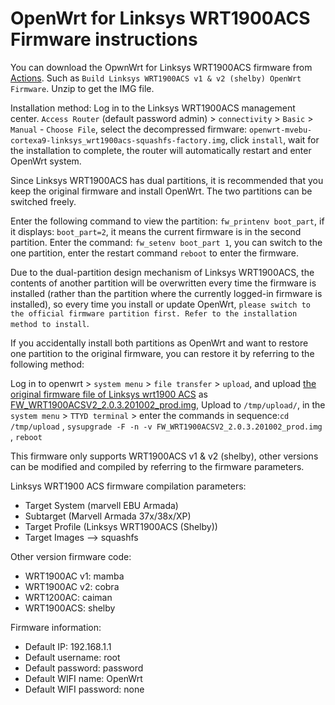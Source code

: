 # OpenWrt for Linksys WRT1900ACS Firmware instructions


You can download the OpwnWrt for Linksys WRT1900ACS firmware from [Actions](https://github.com/ophub/op/actions). Such as `Build Linksys WRT1900ACS v1 & v2 (shelby) OpenWrt Firmware`. Unzip to get the IMG file.

Installation method: Log in to the Linksys WRT1900ACS management center. `Access Router` (default password admin) > `connectivity` > `Basic` > `Manual` - `Choose File`, select the decompressed firmware: `openwrt-mvebu-cortexa9-linksys_wrt1900acs-squashfs-factory.img`, click `install`, wait for the installation to complete, the router will automatically restart and enter OpenWrt system.

Since Linksys WRT1900ACS has dual partitions, it is recommended that you keep the original firmware and install OpenWrt. The two partitions can be switched freely.

Enter the following command to view the partition: `fw_printenv boot_part`, if it displays: `boot_part=2`, it means the current firmware is in the second partition. Enter the command: `fw_setenv boot_part 1`, you can switch to the one partition, enter the restart command `reboot` to enter the firmware.

Due to the dual-partition design mechanism of Linksys WRT1900ACS, the contents of another partition will be overwritten every time the firmware is installed (rather than the partition where the currently logged-in firmware is installed), so every time you install or update OpenWrt, `please switch to the official firmware partition first. Refer to the installation method to install`.

If you accidentally install both partitions as OpenWrt and want to restore one partition to the original firmware, you can restore it by referring to the following method:

Log in to openwrt > `system menu` > `file transfer` > `upload`, and upload [the original firmware file of Linksys wrt1900 ACS](https://www.linksys.com/us/support-article?articleNum=165487) as [FW_WRT1900ACSV2_2.0.3.201002_prod.img](https://downloads.linksys.com/support/assets/firmware/FW_WRT1900ACSV2_2.0.3.201002_prod.img), 
Upload to `/tmp/upload/`, in the `system menu` > `TTYD terminal` > enter the commands in sequence:`cd /tmp/upload` , `sysupgrade -F -n -v FW_WRT1900ACSV2_2.0.3.201002_prod.img` , `reboot`



This firmware only supports WRT1900ACS v1 & v2 (shelby), other versions can be modified and compiled by referring to the firmware parameters.


Linksys WRT1900 ACS firmware compilation parameters:
- Target System (marvell EBU Armada)
- Subtarget (Marvell Armada 37x/38x/XP)
- Target Profile (Linksys WRT1900ACS (Shelby))
- Target Images --> squashfs



Other version firmware code:
- WRT1900AC v1: mamba
- WRT1900AC v2: cobra
- WRT1200AC: caiman
- WRT1900ACS: shelby



Firmware information:
- Default IP: 192.168.1.1
- Default username: root
- Default password: password
- Default WIFI name: OpenWrt
- Default WIFI password: none
